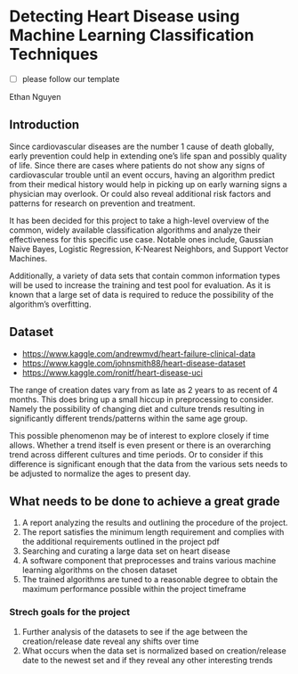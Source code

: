 # Detecting Heart Disease using Machine Learning Classification Techniques

- [ ] please follow our template

Ethan Nguyen

## Introduction

Since cardiovascular diseases are the number 1 cause of death globally, early prevention could help in extending one’s life span and possibly quality of life. Since there are cases where patients do not show any signs of cardiovascular trouble until an event occurs, having an algorithm predict from their medical history would help in picking up on early warning signs a physician may overlook. Or could also reveal additional risk factors and patterns for research on prevention and treatment.

It has been decided for this project to take a high-level overview of the common, widely available classification algorithms and analyze their effectiveness for this specific use case. Notable ones include, Gaussian Naive Bayes, Logistic Regression, K-Nearest Neighbors, and Support Vector Machines.

Additionally, a variety of data sets that contain common information types will be used to increase the training and test pool for evaluation. As it is known that a large set of data is required to reduce the possibility of the algorithm’s overfitting.

## Dataset

-	https://www.kaggle.com/andrewmvd/heart-failure-clinical-data   
-	https://www.kaggle.com/johnsmith88/heart-disease-dataset  
-	https://www.kaggle.com/ronitf/heart-disease-uci

The range of creation dates vary from as late as 2 years to as recent of 4 months. This does bring up a small hiccup in preprocessing to consider. Namely the possibility of changing diet and culture trends resulting in significantly different trends/patterns within the same age group. 

This possible phenomenon may be of interest to explore closely if time allows. Whether a trend itself is even present or there is an overarching trend across different cultures and time periods. Or to consider if this difference is significant enough that the data from the various sets needs to be adjusted to normalize the ages to present day.

## What needs to be done to achieve a great grade

1.	A report analyzing the results and outlining the procedure of the project.
2.	The report satisfies the minimum length requirement and complies with the additional requirements outlined in the project pdf
3.	Searching and curating a large data set on heart disease
4.	A software component that preprocesses and trains various machine learning algorithms on the chosen dataset
5.	The trained algorithms are tuned to a reasonable degree to obtain the maximum performance possible within the project timeframe

### Strech goals for the project

1.	Further analysis of the datasets to see if the age between the creation/release date reveal any shifts over time
2.	What occurs when the data set is normalized based on creation/release date to the newest set and if they reveal any other interesting trends
